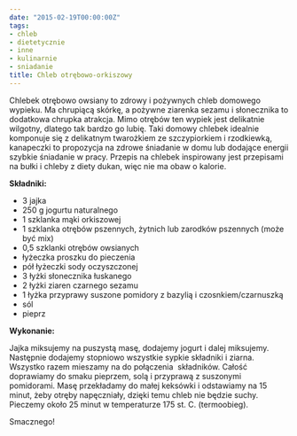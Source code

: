 ```yaml
---
date: "2015-02-19T00:00:00Z"
tags:
- chleb
- dietetycznie
- inne
- kulinarnie
- sniadanie
title: Chleb otrębowo-orkiszowy
---
```

Chlebek otrębowo owsiany to zdrowy i pożywnych chleb domowego wypieku. Ma chrupiącą skórkę, a pożywne ziarenka sezamu i słonecznika to dodatkowa chrupka atrakcja. Mimo otrębów ten wypiek jest delikatnie wilgotny, dlatego tak bardzo go lubię. Taki domowy chlebek idealnie komponuje się z delikatnym twarożkiem ze szczypiorkiem i rzodkiewką, kanapeczki to propozycja na zdrowe śniadanie w domu lub dodające energii szybkie śniadanie w pracy. Przepis na chlebek inspirowany jest przepisami na bułki i chleby z diety dukan, więc nie ma obaw o kalorie.

**Składniki:**
* 3 jajka
* 250 g jogurtu naturalnego
* 1 szklanka mąki orkiszowej
* 1 szklanka otrębów pszennych, żytnich lub zarodków pszennych (może być mix)
* 0,5 szklanki otrębów owsianych
* łyżeczka proszku do pieczenia
* pół łyżeczki sody oczyszczonej
* 3 łyżki słonecznika łuskanego
* 2 łyżki ziaren czarnego sezamu
* 1 łyżka przyprawy suszone pomidory z bazylią i czosnkiem/czarnuszką
* sól
* pieprz

**Wykonanie:**

Jajka miksujemy na puszystą masę, dodajemy jogurt i dalej miksujemy. Następnie dodajemy stopniowo wszystkie sypkie składniki i ziarna. Wszystko razem mieszamy na do połączenia  składników. Całość doprawiamy do smaku pieprzem, solą i przyprawą z suszonymi pomidorami. Masę przekładamy do małej keksówki i odstawiamy na 15 minut, żeby otręby napęczniały, dzięki temu chleb nie będzie suchy. Pieczemy około 25 minut w temperaturze 175 st. C. (termoobieg).

Smacznego!
    